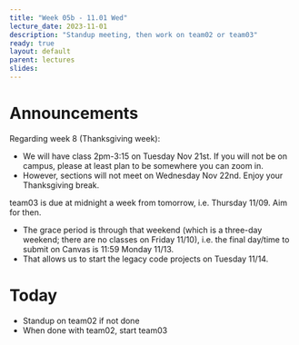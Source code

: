 ```yaml
---
title: "Week 05b - 11.01 Wed"
lecture_date: 2023-11-01
description: "Standup meeting, then work on team02 or team03"
ready: true
layout: default
parent: lectures
slides: 
---
```



# Announcements

Regarding week 8 (Thanksgiving week):
* We will have class 2pm-3:15 on Tuesday Nov 21st.  If you will not be on campus, please at least plan to be somewhere you can zoom in.
* However, sections will not meet on Wednesday Nov 22nd.  Enjoy your Thanksgiving break.

team03 is due at midnight a week from tomorrow, i.e. Thursday 11/09.  Aim for then.
* The grace period is through that weekend (which is a three-day weekend; there are no classes on Friday 11/10), i.e. the final day/time to submit on Canvas is 11:59 Monday 11/13.
* That allows us to start the legacy code projects on Tuesday 11/14.

# Today
* Standup on team02 if not done
* When done with team02, start team03
